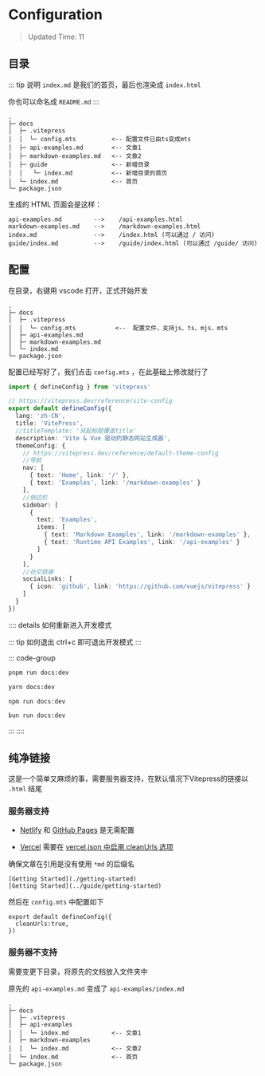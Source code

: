 # Configuration

> Updated Time: 11



## 目录


::: tip 说明
`index.md` 是我们的首页，最后也渲染成 `index.html`

你也可以命名成 `README.md`
:::

```
.
├─ docs
│  ├─ .vitepress
│  │  └─ config.mts          <-- 配置文件已由ts变成mts
│  ├─ api-examples.md        <-- 文章1
│  ├─ markdown-examples.md   <-- 文章2
│  ├─ guide                  <-- 新增目录
│  │   └─ index.md           <-- 新增目录的首页
│  └─ index.md               <-- 首页
└─ package.json
```

生成的 HTML 页面会是这样：

```
api-examples.md         -->    /api-examples.html
markdown-examples.md    -->    /markdown-examples.html
index.md                -->    /index.html (可以通过 / 访问)
guide/index.md          -->    /guide/index.html (可以通过 /guide/ 访问)
```




## 配置

在目录，右键用 vscode 打开，正式开始开发

```md{4}
.
├─ docs
│  ├─ .vitepress
│  │  └─ config.mts           <--  配置文件，支持js、ts、mjs、mts
│  ├─ api-examples.md
│  ├─ markdown-examples.md
│  └─ index.md
└─ package.json
```

配置已经写好了，我们点击 `config.mts` ，在此基础上修改就行了


```ts
import { defineConfig } from 'vitepress'

// https://vitepress.dev/reference/site-config
export default defineConfig({
  lang: 'zh-CN',
  title: 'VitePress',
  //titleTemplate: '另起标题覆盖title'
  description: 'Vite & Vue 驱动的静态网站生成器',
  themeConfig: {
    // https://vitepress.dev/reference/default-theme-config
    //导航
    nav: [
      { text: 'Home', link: '/' }, 
      { text: 'Examples', link: '/markdown-examples' }
    ],
    //侧边栏
    sidebar: [
      {
        text: 'Examples',
        items: [
          { text: 'Markdown Examples', link: '/markdown-examples' },
          { text: 'Runtime API Examples', link: '/api-examples' }
        ]
      }
    ],
    //社交链接
    socialLinks: [
      { icon: 'github', link: 'https://github.com/vuejs/vitepress' }
    ]
  }
})

```



:::: details 如何重新进入开发模式

::: tip 如何退出
ctrl+c 即可退出开发模式
:::

::: code-group
```sh [pmpm]
pnpm run docs:dev
```

```sh [yarn]
yarn docs:dev
```

```sh [npm]
npm run docs:dev
```

```sh [bun]
bun run docs:dev
```
:::
::::





## 纯净链接

这是一个简单又麻烦的事，需要服务器支持，在默认情况下Vitepress的链接以 `.html` 结尾


### 服务器支持

* [Netlify](https://docs.netlify.com/get-started/) 和 [GitHub Pages](https://pages.github.com/) 是无需配置

* [Vercel](https://vercel.com/docs/concepts/get-started) 需要在 [vercel.json 中启用 cleanUrls 选项](https://vercel.com/docs/projects/project-configuration#cleanurls)


确保文章在引用是没有使用 `*md` 的后缀名

```
[Getting Started](./getting-started)
[Getting Started](../guide/getting-started)
```


然后在 `config.mts` 中配置如下

```ts{2}
export default defineConfig({
  cleanUrls:true,
})
```


### 服务器不支持

需要变更下目录，将原先的文档放入文件夹中

原先的 `api-examples.md` 变成了 `api-examples/index.md`

```md{5,7}
.
├─ docs
│  ├─ .vitepress
│  ├─ api-examples           
│  │  └─ index.md            <-- 文章1
│  ├─ markdown-examples      
│  │  └─ index.md            <-- 文章2
│  └─ index.md               <-- 首页
└─ package.json
```




